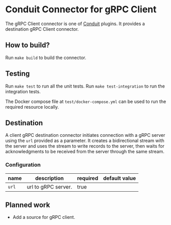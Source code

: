 # Conduit Connector for gRPC Client
The gRPC Client connector is one of [Conduit](https://conduit.io) plugins. It provides a destination gRPC Client connector.

## How to build?
Run `make build` to build the connector.

## Testing
Run `make test` to run all the unit tests. Run `make test-integration` to run the integration tests.

The Docker compose file at `test/docker-compose.yml` can be used to run the required resource locally.

## Destination
A client gRPC destination connector initiates connection with a gRPC server using the `url` provided as
a parameter. It creates a bidirectional stream with the server and uses the stream to write records to the
server, then waits for acknowledgments to be received from the server through the same stream.

### Configuration

| name                 | description                                | required | default value |
|----------------------|--------------------------------------------|----------|---------------|
| `url`                | url to gRPC server.                        | true     |               |

## Planned work
- Add a source for gRPC client. 